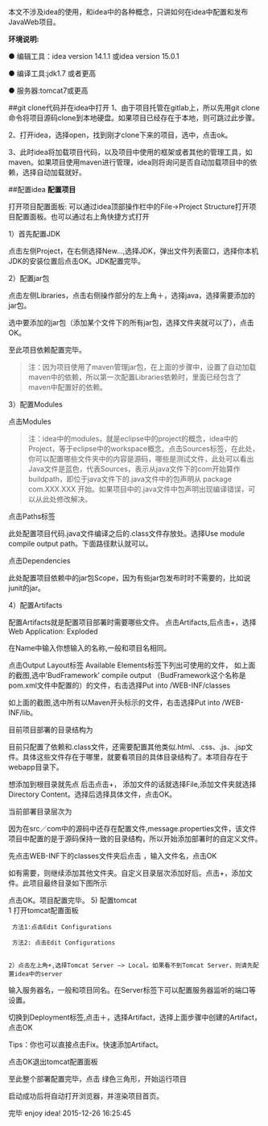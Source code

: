 本文不涉及idea的使用，和idea中的各种概念，只讲如何在idea中配置和发布JavaWeb项目。

**环境说明:**

● 编辑工具：idea version 14.1.1 或idea version 15.0.1  

● 编译工具:jdk1.7 或者更高  

● 服务器:tomcat7或更高  

##git clone代码并在idea中打开
1、由于项目托管在gitlab上，所以先用git clone命令将项目源码clone到本地硬盘。如果项目已经存在于本地，则可跳过此步骤。  

2、打开idea，选择open，找到刚才clone下来的项目，选中，点击ok。
 
3、此时idea将加载项目代码，以及项目中使用的框架或者其他的管理工具，如maven。如果项目使用maven进行管理，idea则将询问是否自动加载项目中的依赖，选择自动加载就好。
 
##配置idea
**配置项目**  

打开项目配置面板: 可以通过idea顶部操作栏中的File->Project Structure打开项目配置面板。也可以通过右上角快捷方式打开
 
1）首先配置JDK  
 
点击左侧Project，在右侧选择New...,选择JDK，弹出文件列表窗口，选择你本机JDK的安装位置后点击OK。JDK配置完毕。  

2）配置jar包  

点击左侧Libraries，点击右侧操作部分的左上角＋，选择java，选择需要添加的jar包。
 
选中要添加的jar包（添加某个文件下的所有jar包，选择文件夹就可以了），点击OK。
 
至此项目依赖配置完毕。  

>注：因为项目使用了maven管理jar包，在上面的步骤中，设置了自动加载maven中的依赖，所以第一次配置Libraries依赖时，里面已经包含了maven中配置好的依赖。

3）配置Modules

点击Modules
 
>注：idea中的modules，就是eclipse中的project的概念，idea中的Project，等于eclipse中的workspace概念。点击Sources标签，在此处，你可以配置哪些文件夹中的内容是源码，哪些是测试文件，此处可以看出Java文件是蓝色，代表Sources，表示从java文件下的com开始算作buildpath，即位于java文件下的.java文件中的包声明从 package com.XXX.XXX 开始。如果项目中的.java文件中包声明出现编译错误，可以从此处修改解决。 

点击Paths标签
 
此处配置项目代码.java文件编译之后的.class文件存放处。选择Use module compile output path。下面路径默认就可以。

点击Dependencies
 
此处配置项目依赖中的jar包Scope，因为有些jar包发布时时不需要的，比如说junit的jar。

4）配置Artifacts  

配置Artifacts就是配置项目部署时需要哪些文件。
点击Artifacts,后点击+，选择Web Application: Exploded
 
在Name中输入你想输入的名称,一般和项目名相同。

点击Output Layout标签
Available Elements标签下列出可使用的文件，
如上面的截图,选中’BudFramework’ compile output （BudFramework这个名称是pom.xml文件中配置的）的文件，右击选择Put into /WEB-INF/classes

如上面的截图,选中所有以Maven开头标示的文件，右击选择Put into /WEB-INF/lib。
 
目前项目部署的目录结构为
 

目前只配置了依赖和.class文件，还需要配置其他类似.html、.css、.js、.jsp文件。具体这些文件存在于哪里，就要看项目的具体目录结构了。本项目存在于webapp目录下。

想添加到根目录就先点 后击点击+， 添加文件的话就选择File,添加文件夹就选择Directory Content。选择后选择具体文件，点击OK。
 
当前部署目录层次为
 
因为在src／com中的源码中还存在配置文件,message.properties文件，该文件项目中配置的是于源码保持一致的目录结构，所以开始添加部署时的自定义文件。

先点击WEB-INF下的classes文件夹后点击 ，输入文件名，点击OK
 
如有需要，则继续添加其他文件夹。自定义目录层次添加好后。点击+，添加文件。此项目最终目录如下图所示
 

点击OK。项目配置完毕。
5) 配置tomcat  
	1 打开tomcat配置面板  
     
     方法1:点击Edit Configurations
 
     方法2: 点击Edit Configurations
 

	2）点击左上角+,选择Tomcat Server —> Local。如果看不到Tomcat Server，则请先配置idea中的server
 
输入服务器名，一般和项目同名。在Server标签下可以配置服务器监听的端口等设置。
 

切换到Deployment标签,点击＋，选择Artifact，选择上面步骤中创建的Artifact，点击OK
 
Tips：你也可以直接点击Fix。快速添加Artifact。

点击OK退出tomcat配置面板

至此整个部署配置完毕，点击 
绿色三角形，开始运行项目

 

启动成功后将自动打开浏览器，并渲染项目首页。

完毕
enjoy idea!
2015-12-26 16:25:45
                                                                                                                   








